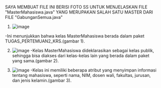 SAYA MEMBUAT FILE INI BERISI FOTO SS UNTUK MENJELASKAN FILE "MasterMahasiswa.java" YANG MERUPAKAN SALAH SATU MASTER DARI FILE "GabunganSemua.java"

1. ![image](https://github.com/user-attachments/assets/8106bf5c-4b89-48bf-ab28-7d0e5a96a205)

-Ini menunjukkan bahwa kelas MasterMahasiswa berada dalam paket TUGAS_PERTEMUAN2_KRS.(gambar 1).

2. ![image](https://github.com/user-attachments/assets/43f79f60-91b2-463f-a0df-c30bbcfbc1fb)
-Kelas MasterMahasiswa dideklarasikan sebagai kelas publik, sehingga bisa diakses dari kelas-kelas lain yang berada dalam paket yang sama.(gambar 2).

3. ![image](https://github.com/user-attachments/assets/f3e6fd48-f88e-4fc2-925c-bd9929c1011c)
-Kelas ini memiliki beberapa atribut yang menyimpan informasi tentang mahasiswa, seperti nama, NIM, dosen wali, fakultas, jurusan, dan jenis kelamin.(gambar 3).
